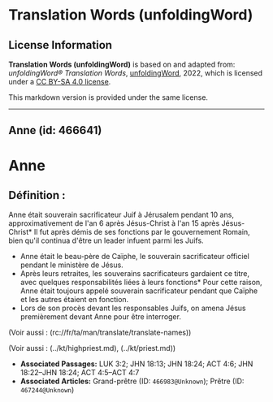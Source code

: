 # Translation Words (unfoldingWord)

## License Information

**Translation Words (unfoldingWord)** is based on and adapted from: _unfoldingWord® Translation Words_, [unfoldingWord](https://unfoldingword.org/utw), 2022, which is licensed under a [CC BY-SA 4.0 license](https://creativecommons.org/licenses/by-sa/4.0/legalcode.en).

This markdown version is provided under the same license.



--------------------------------

## Anne (id: 466641)

Anne
====

Définition :
------------

Anne était souverain sacrificateur Juif à Jérusalem pendant 10 ans, approximativement de l'an 6 après Jésus\-Christ à l'an 15 après Jésus\-Christ\* Il fut après démis de ses fonctions par le gouvernement Romain, bien qu'il continua d'être un leader infuent parmi les Juifs.

* Anne était le beau\-père de Caïphe, le souverain sacrificateur officiel pendant le ministère de Jésus.
* Après leurs retraites, les souverains sacrificateurs gardaient ce titre, avec quelques responsabilités liées à leurs fonctions\* Pour cette raison, Anne était toujours appelé souverain sacrificateur pendant que Caïphe et les autres étaient en fonction.
* Lors de son procès devant les responsables Juifs, on amena Jésus premièrement devant Anne pour être interroger.

(Voir aussi : (rc://fr/ta/man/translate/translate\-names))

(Voir aussi : (../kt/highpriest.md), (../kt/priest.md))

* **Associated Passages:** LUK 3:2; JHN 18:13; JHN 18:24; ACT 4:6; JHN 18:22–JHN 18:24; ACT 4:5–ACT 4:7
* **Associated Articles:** Grand-prêtre (ID: `466983@Unknown`); Prêtre (ID: `467244@Unknown`)

